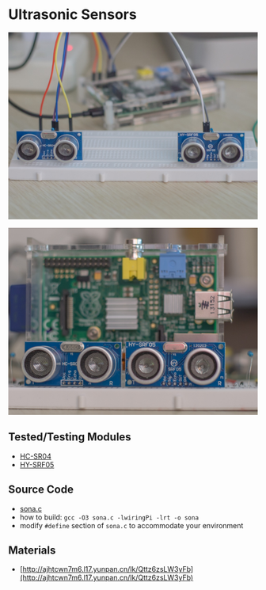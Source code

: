 # Ultrasonic Sensors

![](https://github.com/matzoe/berry/raw/master/modules/ultrasonic/project1.jpg)

![](https://github.com/matzoe/berry/raw/master/modules/ultrasonic/project2.jpg)

## Tested/Testing Modules

- [HC-SR04](http://users.ece.utexas.edu/~valvano/Datasheets/HCSR04b.pdf)
- [HY-SRF05](http://www.robotstorehk.com/sensors/doc/srf05tech.pdf)

## Source Code

- [sona.c](https://github.com/matzoe/berry/raw/master/modules/ultrasonic/sona.c)
- how to build: `gcc -O3 sona.c -lwiringPi -lrt -o sona`
- modify `#define` section of `sona.c` to accommodate your environment

## Materials

- [http://ajhtcwn7m6.l17.yunpan.cn/lk/Qttz6zsLW3yFb](http://ajhtcwn7m6.l17.yunpan.cn/lk/Qttz6zsLW3yFb)
